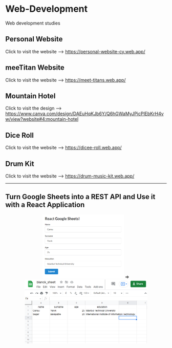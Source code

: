 # Web-Development
Web development studies


## Personal Website

Click to visit the website --> https://personal-website-cy.web.app/


## meeTitan Website

Click to visit the website --> https://meet-titans.web.app/

## Mountain Hotel

Click to visit the design --> https://www.canva.com/design/DAEuHqKJb6Y/Q6hGWaMyJPicPlEbKrH4vw/view?website#4:mountain-hotel

## Dice Roll

Click to visit the website --> https://dicee-roll.web.app/

## Drum Kit

Click to visit the website --> https://drum-music-kit.web.app/

- - - -

## Turn Google Sheets into a REST API and Use it with a React Application
<p align="center">
  <img height="200" src="react-googlesheets/images/webPage.PNG">
  =>
  <img height="200" src="react-googlesheets/images/sheet.PNG">
</p>



